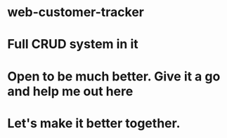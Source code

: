 # web-customer-tracker
# Full CRUD system in it
# Open to be much better. Give it a go and help me out here 
# Let's make it better together.
